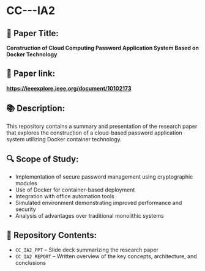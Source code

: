 # CC---IA2

## 📄 Paper Title:
**Construction of Cloud Computing Password Application System Based on Docker Technology**

## 📄 Paper link:
**https://ieeexplore.ieee.org/document/10102173**

## 📚 Description:
This repository contains a summary and presentation of the research paper that explores the construction of a cloud-based password application system utilizing Docker container technology.

## 🔍 Scope of Study:
- Implementation of secure password management using cryptographic modules
- Use of Docker for container-based deployment
- Integration with office automation tools
- Simulated environment demonstrating improved performance and security
- Analysis of advantages over traditional monolithic systems

## 📂 Repository Contents:
- `CC_IA2_PPT` – Slide deck summarizing the research paper
- `CC_IA2 REPORT` – Written overview of the key concepts, architecture, and conclusions

